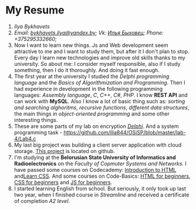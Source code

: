 # My Resume
1. *Ilya Bykhavets*
2. *Email: bykhavets.ilya@yandex.by; Vk: [Илья Быховец](https://vk.com/id189317079); Phone: +375295332660;*
3. Now I want to learn new things. Js and Web development seem attractive to me and I want to study them, but after it I don't plan to stop. Every day I learn new technologies and improve old skills thanks to my university. So about me: I consider myself responsible, also if I study something, then I do it thoroughly. And doing it fast enough.
4. The first year at the university I studied the *Delphi programming language* and the *Basics of Algorithmization and Programming*. Then I had experience in development in the following programming languages: *Assembly language*, *C*, *C++*, *C#*, *PHP*. I know **REST API** and can work with **MySQL**. Also I know a lot of basic thing such as: *sorting and searching alghoritms*, *recursive functions*, *different data structures*, the main things in *object-oriented programming* and some other interesting things.
5. These are some parts of my lab on encryption [*Delphi*](https://pastebin.com/7q9nLRFg). And a system programming task - https://github.com/ilia844/OSiSP/blob/master/lab-4/Lab4.c
6. My last big project was building a client server application with cloud storage. [This project](https://github.com/ilia844/KSiS/tree/master/Chat) is located on github.
7. I'm studying at the **Belorusian State University of Informatics and Radioelectronics** on the *Faculty of Copmuter Systems and Networks*. I have passed some courses on Codecademy: [Introduction to HTML](https://www.codecademy.com/learn/learn-html) and[Learn CSS](https://www.codecademy.com/learn/learn-css). And some courses on Code-Basics: [HTML for beginners](https://ru.code-basics.com/languages/html), [CSS for beginners](https://ru.code-basics.com/languages/css) and [JS for beginners](https://ru.code-basics.com/languages/javascript).
8. I started learning English from school. But seriously, it only took up last two year, when I finished course in *Streamline* and received a certificate of completion *A2 level*.
